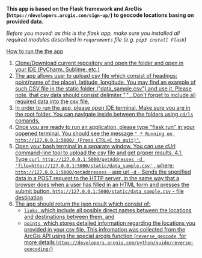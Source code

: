 <b>This app is based on the Flask framework and ArcGis (```https://developers.arcgis.com/sign-up/```) to geocode locations basing on provided data.</b>

<i>Before you moved: as this is the flask app, make sure you installed all required modules described in ```requrements``` file (e.g. ```pip3 install Flask```)</i><br>

<u>How to run the the app<u>
1. Clone/Download current repository and open the folder and open in your IDE (PyCharm, Sublime, etc.)
2. The app allows user to upload csv file which consist of headings: point(name of the place), latitude, longitude. You may find an example of such CSV file in the static folder ("data_sample.csv") and use it. Please note, that csv data should consist delimiter "," . Don't forget to include all required data into the csv file.
2. In order to run the app, please open IDE terminal. Make sure you are in the root folder. You can navigate inside between the folders using ```cd/ls``` comands.
3. Once you are ready to run an application, please type "flask run" in your oppened terminal. You should see the message 
  ```" * Running on http://127.0.0.1:5000/ (Press CTRL+C to quit)"```.
4. Open your bash terminal in a separate window. You can use cUrl command-line tool to upload the csv file and get proper results.
  4.1. Type ```curl http://127.0.0.1:5000/getAddresses -d 'file=http://127.0.0.1:5000/static/data_sample.csv'``` , where:
        ```http://127.0.0.1:5000/getAddresses``` - app url
        ```-d``` - Sends the specified data in a POST request to the HTTP server, in the same way that a browser does when a                      user has filled in an HTML form and presses the submit button.
        ```http://127.0.0.1:5000/static/data_sample.csv``` - file destination
 5. The app should return the json result which consist of:
    - ```links```, which include all posible direct names between the locations and destinations between them, and
    - ```points```, which stores detailed information regarding the locations you provided in your csv file. This infromation was collected from the ArcGis API using the special arcgis function (```reverse_geocode```, for more details ```https://developers.arcgis.com/python/guide/reverse-geocoding/```)
